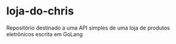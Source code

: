 # loja-do-chris
Repositório destinado a uma API simples de uma loja de produtos eletrônicos escrita em GoLang
